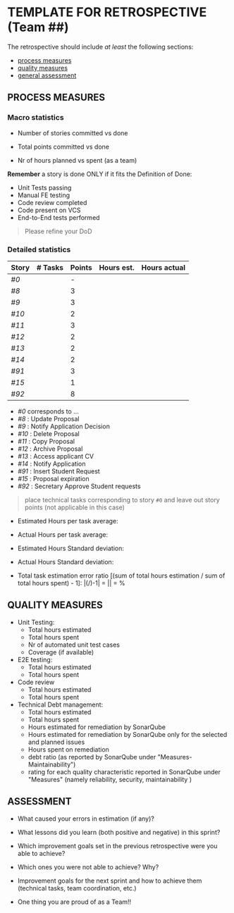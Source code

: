TEMPLATE FOR RETROSPECTIVE (Team ##)
=====================================

The retrospective should include _at least_ the following
sections:

- [process measures](#process-measures)
- [quality measures](#quality-measures)
- [general assessment](#assessment)

## PROCESS MEASURES 

### Macro statistics

- Number of stories committed vs done 



- Total points committed vs done 



- Nr of hours planned vs spent (as a team)



**Remember**  a story is done ONLY if it fits the Definition of Done:
 
- Unit Tests passing
- Manual FE testing
- Code review completed
- Code present on VCS
- End-to-End tests performed

> Please refine your DoD 

### Detailed statistics

| Story  | # Tasks | Points | Hours est. | Hours actual |
|--------|---------|--------|------------|--------------|
| _#0_   |         |    -   |            |              |
| _#8_   |         |    3   |            |              |
| _#9_   |         |    3   |            |              |    
| _#10_   |        |    2   |            |              |    
| _#11_   |        |    3   |            |              |    
| _#12_   |        |    2   |            |              |    
| _#13_   |        |    2   |            |              |
| _#14_   |        |    2   |            |              |
| _#91_   |        |    3   |            |              |
| _#15_   |        |    1   |            |              |
| _#92_   |        |    8   |            |              |
   
- _#0_ corresponds to ...
- _#8_ : Update Proposal
- _#9_ : Notify Application Decision
- _#10_ : Delete Proposal
- _#11_ : Copy Proposal
- _#12_ : Archive Proposal
- _#13_ : Access applicant CV
- _#14_ : Notify Application
- _#91_ : Insert Student Request
- _#15_ : Proposal expiration
- _#92_ : Secretary Approve Student requests

> place technical tasks corresponding to story `#0` and leave out story points (not applicable in this case)

- Estimated Hours per task average: 
- Actual Hours per task average: 
- Estimated Hours Standard deviation: 
- Actual Hours Standard deviation: 

- Total task estimation error ratio [(sum of total hours estimation / sum of total hours spent) - 1]:  |(/)-1|  = || = %

  
## QUALITY MEASURES 

- Unit Testing:
  - Total hours estimated
  - Total hours spent
  - Nr of automated unit test cases 
  - Coverage (if available)
- E2E testing:
  - Total hours estimated
  - Total hours spent
- Code review 
  - Total hours estimated 
  - Total hours spent
- Technical Debt management:
  - Total hours estimated 
  - Total hours spent
  - Hours estimated for remediation by SonarQube
  - Hours estimated for remediation by SonarQube only for the selected and planned issues 
  - Hours spent on remediation 
  - debt ratio (as reported by SonarQube under "Measures-Maintainability")
  - rating for each quality characteristic reported in SonarQube under "Measures" (namely reliability, security, maintainability )
  
## ASSESSMENT

- What caused your errors in estimation (if any)?


- What lessons did you learn (both positive and negative) in this sprint?



- Which improvement goals set in the previous retrospective were you able to achieve? 
  

- Which ones you were not able to achieve? Why?


- Improvement goals for the next sprint and how to achieve them (technical tasks, team coordination, etc.)


- One thing you are proud of as a Team!!